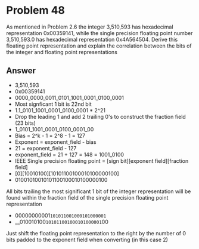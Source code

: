 # Problem 48

As mentioned in Problem 2.6 the integer 3,510,593 has hexadecimal representation
0x00359141, while the single precision floating point number 3,510,593.0
has hexadecimal representation 0x4A564504. Derive this floating point representation
and explain the correlation between the bits of the integer and floating point
representations

## Answer

- 3,510,593
- 0x00359141
- 0000_0000_0011_0101_1001_0001_0100_0001
- Most signficant 1 bit is 22nd bit
- 1.1_0101_1001_0001_0100_0001 \* 2^21
- Drop the leading 1 and add 2 trailing 0's to construct the fraction field (23 bits)
- 1_0101_1001_0001_0100_0001_00
- Bias = 2^k - 1 = 2^8 - 1 = 127
- Exponent = exponent_field - bias
- 21 = exponent_field - 127
- exponent_field = 21 + 127 = 148 = 1001_0100
- IEEE Single precision floating point = [sign bit][exponent field][fraction field]
- [0][10010100][10101100100010100000100]
- 01001010010101100100010100000100

All bits trailing the most significant 1 bit of the integer representation will be found
within the fraction field of the single precision floating point representation

- 00000000001`101011001000101000001`
- \_\_010010100`101011001000101000001`00

Just shift the floating point representation to the right by the number of 0 bits padded
to the exponent field when converting (in this case 2)
